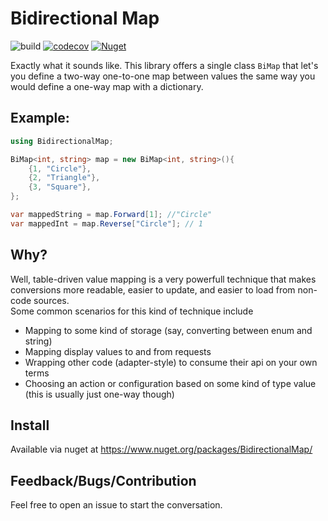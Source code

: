 Bidirectional Map
=================
![build](https://github.com/farlee2121/BidirectionalMap/workflows/Build/badge.svg)
[![codecov](https://codecov.io/gh/farlee2121/BidirectionalMap/branch/master/graph/badge.svg)](https://codecov.io/gh/farlee2121/BidirectionalMap)
[![Nuget](https://img.shields.io/nuget/v/BidirectionalMap)](https://www.nuget.org/packages/BidirectionalMap/)

Exactly what it sounds like. This library offers a single class `BiMap` that let's you define a two-way one-to-one map between values
the same way you would define a one-way map with a dictionary.

Example:
--------

```cs
using BidirectionalMap;

BiMap<int, string> map = new BiMap<int, string>(){
	{1, "Circle"},
	{2, "Triangle"},
	{3, "Square"},
};

var mappedString = map.Forward[1]; //"Circle"
var mappedInt = map.Reverse["Circle"]; // 1
```


Why?
---

Well, table-driven value mapping is a very powerfull technique that makes conversions more readable, easier to update, and easier to load from non-code sources.  
Some common scenarios for this kind of technique include
 - Mapping to some kind of storage (say, converting between enum and string)
 - Mapping display values to and from requests
 - Wrapping other code (adapter-style) to consume their api on your own terms
 - Choosing an action or configuration based on some kind of type value (this is usually just one-way though)

Install
-------

Available via nuget at https://www.nuget.org/packages/BidirectionalMap/	


Feedback/Bugs/Contribution
--------------------------
 
 Feel free to open an issue to start the conversation. 
